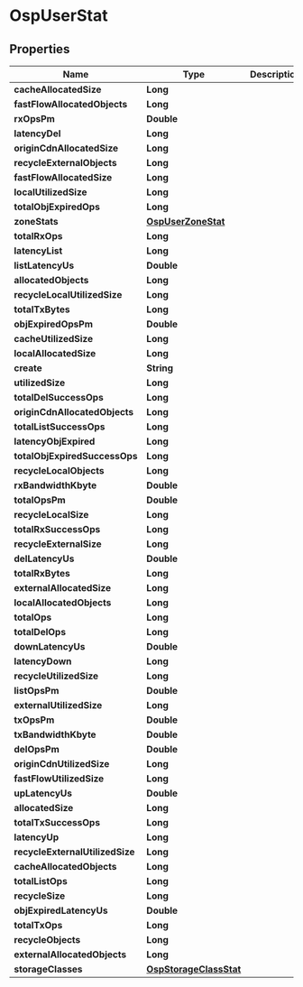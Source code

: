 # OspUserStat

## Properties
Name | Type | Description | Notes
------------ | ------------- | ------------- | -------------
**cacheAllocatedSize** | **Long** |  |  [optional]
**fastFlowAllocatedObjects** | **Long** |  |  [optional]
**rxOpsPm** | **Double** |  |  [optional]
**latencyDel** | **Long** |  |  [optional]
**originCdnAllocatedSize** | **Long** |  |  [optional]
**recycleExternalObjects** | **Long** |  |  [optional]
**fastFlowAllocatedSize** | **Long** |  |  [optional]
**localUtilizedSize** | **Long** |  |  [optional]
**totalObjExpiredOps** | **Long** |  |  [optional]
**zoneStats** | [**OspUserZoneStat**](OspUserZoneStat.md) |  |  [optional]
**totalRxOps** | **Long** |  |  [optional]
**latencyList** | **Long** |  |  [optional]
**listLatencyUs** | **Double** |  |  [optional]
**allocatedObjects** | **Long** |  |  [optional]
**recycleLocalUtilizedSize** | **Long** |  |  [optional]
**totalTxBytes** | **Long** |  |  [optional]
**objExpiredOpsPm** | **Double** |  |  [optional]
**cacheUtilizedSize** | **Long** |  |  [optional]
**localAllocatedSize** | **Long** |  |  [optional]
**create** | **String** |  |  [optional]
**utilizedSize** | **Long** |  |  [optional]
**totalDelSuccessOps** | **Long** |  |  [optional]
**originCdnAllocatedObjects** | **Long** |  |  [optional]
**totalListSuccessOps** | **Long** |  |  [optional]
**latencyObjExpired** | **Long** |  |  [optional]
**totalObjExpiredSuccessOps** | **Long** |  |  [optional]
**recycleLocalObjects** | **Long** |  |  [optional]
**rxBandwidthKbyte** | **Double** |  |  [optional]
**totalOpsPm** | **Double** |  |  [optional]
**recycleLocalSize** | **Long** |  |  [optional]
**totalRxSuccessOps** | **Long** |  |  [optional]
**recycleExternalSize** | **Long** |  |  [optional]
**delLatencyUs** | **Double** |  |  [optional]
**totalRxBytes** | **Long** |  |  [optional]
**externalAllocatedSize** | **Long** |  |  [optional]
**localAllocatedObjects** | **Long** |  |  [optional]
**totalOps** | **Long** |  |  [optional]
**totalDelOps** | **Long** |  |  [optional]
**downLatencyUs** | **Double** |  |  [optional]
**latencyDown** | **Long** |  |  [optional]
**recycleUtilizedSize** | **Long** |  |  [optional]
**listOpsPm** | **Double** |  |  [optional]
**externalUtilizedSize** | **Long** |  |  [optional]
**txOpsPm** | **Double** |  |  [optional]
**txBandwidthKbyte** | **Double** |  |  [optional]
**delOpsPm** | **Double** |  |  [optional]
**originCdnUtilizedSize** | **Long** |  |  [optional]
**fastFlowUtilizedSize** | **Long** |  |  [optional]
**upLatencyUs** | **Double** |  |  [optional]
**allocatedSize** | **Long** |  |  [optional]
**totalTxSuccessOps** | **Long** |  |  [optional]
**latencyUp** | **Long** |  |  [optional]
**recycleExternalUtilizedSize** | **Long** |  |  [optional]
**cacheAllocatedObjects** | **Long** |  |  [optional]
**totalListOps** | **Long** |  |  [optional]
**recycleSize** | **Long** |  |  [optional]
**objExpiredLatencyUs** | **Double** |  |  [optional]
**totalTxOps** | **Long** |  |  [optional]
**recycleObjects** | **Long** |  |  [optional]
**externalAllocatedObjects** | **Long** |  |  [optional]
**storageClasses** | [**OspStorageClassStat**](OspStorageClassStat.md) |  |  [optional]
